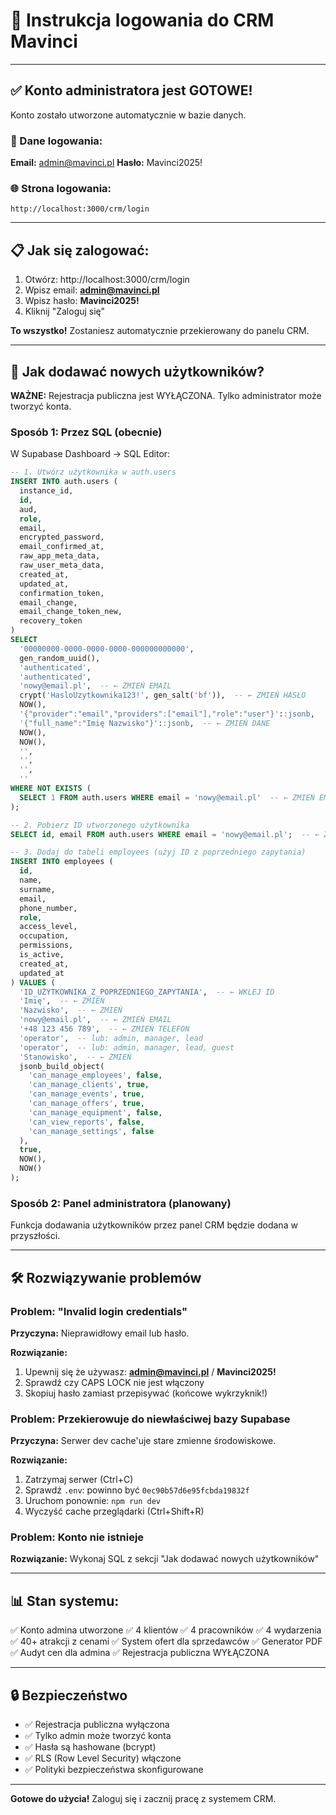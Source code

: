 # 🔐 Instrukcja logowania do CRM Mavinci

---

## ✅ Konto administratora jest GOTOWE!

Konto zostało utworzone automatycznie w bazie danych.

### 🔑 Dane logowania:

**Email:** admin@mavinci.pl
**Hasło:** Mavinci2025!

### 🌐 Strona logowania:

```
http://localhost:3000/crm/login
```

---

## 📋 Jak się zalogować:

1. Otwórz: http://localhost:3000/crm/login
2. Wpisz email: **admin@mavinci.pl**
3. Wpisz hasło: **Mavinci2025!**
4. Kliknij "Zaloguj się"

**To wszystko!** Zostaniesz automatycznie przekierowany do panelu CRM.

---

## 👥 Jak dodawać nowych użytkowników?

**WAŻNE:** Rejestracja publiczna jest WYŁĄCZONA. Tylko administrator może tworzyć konta.

### Sposób 1: Przez SQL (obecnie)

W Supabase Dashboard → SQL Editor:

```sql
-- 1. Utwórz użytkownika w auth.users
INSERT INTO auth.users (
  instance_id,
  id,
  aud,
  role,
  email,
  encrypted_password,
  email_confirmed_at,
  raw_app_meta_data,
  raw_user_meta_data,
  created_at,
  updated_at,
  confirmation_token,
  email_change,
  email_change_token_new,
  recovery_token
)
SELECT
  '00000000-0000-0000-0000-000000000000',
  gen_random_uuid(),
  'authenticated',
  'authenticated',
  'nowy@email.pl',  -- ← ZMIEŃ EMAIL
  crypt('HasloUzytkownika123!', gen_salt('bf')),  -- ← ZMIEŃ HASŁO
  NOW(),
  '{"provider":"email","providers":["email"],"role":"user"}'::jsonb,
  '{"full_name":"Imię Nazwisko"}'::jsonb,  -- ← ZMIEŃ DANE
  NOW(),
  NOW(),
  '',
  '',
  '',
  ''
WHERE NOT EXISTS (
  SELECT 1 FROM auth.users WHERE email = 'nowy@email.pl'  -- ← ZMIEŃ EMAIL
);

-- 2. Pobierz ID utworzonego użytkownika
SELECT id, email FROM auth.users WHERE email = 'nowy@email.pl';  -- ← ZMIEŃ EMAIL

-- 3. Dodaj do tabeli employees (użyj ID z poprzedniego zapytania)
INSERT INTO employees (
  id,
  name,
  surname,
  email,
  phone_number,
  role,
  access_level,
  occupation,
  permissions,
  is_active,
  created_at,
  updated_at
) VALUES (
  'ID_UŻYTKOWNIKA_Z_POPRZEDNIEGO_ZAPYTANIA',  -- ← WKLEJ ID
  'Imię',  -- ← ZMIEŃ
  'Nazwisko',  -- ← ZMIEŃ
  'nowy@email.pl',  -- ← ZMIEŃ EMAIL
  '+48 123 456 789',  -- ← ZMIEŃ TELEFON
  'operator',  -- lub: admin, manager, lead
  'operator',  -- lub: admin, manager, lead, guest
  'Stanowisko',  -- ← ZMIEŃ
  jsonb_build_object(
    'can_manage_employees', false,
    'can_manage_clients', true,
    'can_manage_events', true,
    'can_manage_offers', true,
    'can_manage_equipment', false,
    'can_view_reports', false,
    'can_manage_settings', false
  ),
  true,
  NOW(),
  NOW()
);
```

### Sposób 2: Panel administratora (planowany)

Funkcja dodawania użytkowników przez panel CRM będzie dodana w przyszłości.

---

## 🛠️ Rozwiązywanie problemów

### Problem: "Invalid login credentials"

**Przyczyna:** Nieprawidłowy email lub hasło.

**Rozwiązanie:**
1. Upewnij się że używasz: **admin@mavinci.pl** / **Mavinci2025!**
2. Sprawdź czy CAPS LOCK nie jest włączony
3. Skopiuj hasło zamiast przepisywać (końcowe wykrzyknik!)

### Problem: Przekierowuje do niewłaściwej bazy Supabase

**Przyczyna:** Serwer dev cache'uje stare zmienne środowiskowe.

**Rozwiązanie:**
1. Zatrzymaj serwer (Ctrl+C)
2. Sprawdź `.env`: powinno być `0ec90b57d6e95fcbda19832f`
3. Uruchom ponownie: `npm run dev`
4. Wyczyść cache przeglądarki (Ctrl+Shift+R)

### Problem: Konto nie istnieje

**Rozwiązanie:** Wykonaj SQL z sekcji "Jak dodawać nowych użytkowników"

---

## 📊 Stan systemu:

✅ Konto admina utworzone
✅ 4 klientów
✅ 4 pracowników
✅ 4 wydarzenia
✅ 40+ atrakcji z cenami
✅ System ofert dla sprzedawców
✅ Generator PDF
✅ Audyt cen dla admina
✅ Rejestracja publiczna WYŁĄCZONA

---

## 🔒 Bezpieczeństwo

- ✅ Rejestracja publiczna wyłączona
- ✅ Tylko admin może tworzyć konta
- ✅ Hasła są hashowane (bcrypt)
- ✅ RLS (Row Level Security) włączone
- ✅ Polityki bezpieczeństwa skonfigurowane

---

**Gotowe do użycia!** Zaloguj się i zacznij pracę z systemem CRM.
